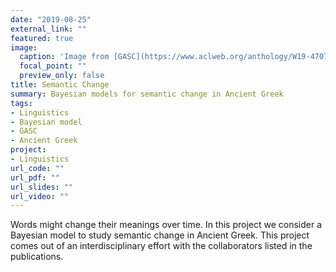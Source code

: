 ```yaml
---
date: "2019-08-25"
external_link: ""
featured: true
image:
  caption: 'Image from [GASC](https://www.aclweb.org/anthology/W19-4707.pdf) paper'
  focal_point: ""
  preview_only: false
title: Semantic Change
summary: Bayesian models for semantic change in Ancient Greek
tags:
- Linguistics
- Bayesian model
- GASC
- Ancient Greek
project:
- Linguistics
url_code: ""
url_pdf: ""
url_slides: ""
url_video: ""
---
```


Words might change their meanings over time. In this project we consider a Bayesian model to study semantic change in Ancient Greek. This project comes out of an interdisciplinary effort with the collaborators listed in the publications.
